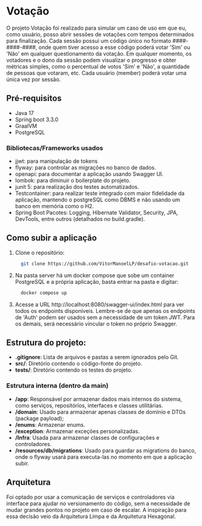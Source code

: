 # Votação 

O projeto Votação foi realizado para simular um caso de uso em que eu, como usuário, posso abrir sessões de votações com tempos determinados para finalização. 
Cada sessão possui um código único no formato ####-####-####, onde quem tiver acesso a esse código poderá votar 'Sim' ou 'Não' em qualquer questionamento da votação.
Em qualquer momento, os votadores e o dono da sessão podem visualizar o progresso e obter métricas simples, como o percentual de votos 'Sim' e 'Não', a quantidade de pessoas que votaram, etc. 
Cada usuário (member) poderá votar uma única vez por sessão.

## Pré-requisitos
- Java 17
- Spring boot 3.3.0
- GraalVM
- PostgreSQL
  
### Bibliotecas/Frameworks usados
- jjwt: para manipulação de tokens
- flyway: para controlar as migrações no banco de dados.
- openapi: para documentar a aplicação usando Swagger UI.
- lombok: para diminuir o boilerplate do projeto.
- junit 5: para realização dos testes automatizados.
- Testcontainer: para realizar teste integrado com maior fidelidade da aplicação, mantendo o postgreSQL como DBMS e não usando um banco em memória como o H2.
- Spring Boot Pacotes: Logging, Hibernate Validator, Security, JPA, DevTools, entre outros (detalhados no build.gradle).

## Como subir a aplicação

1. Clone o repositório:
   ```bash
     git clone https://github.com/VitorManoelLP/desafio-votacao.git
   ```
2. Na pasta server há um docker compose que sobe um container PostgreSQL e a própria aplicação, basta entrar na pasta e digitar:
   ```bash
     docker compose up
   ```
3. Acesse a URL http://localhost:8080/swagger-ui/index.html para ver todos os endpoints disponíveis.
   Lembre-se de que apenas os endpoints de 'Auth' podem ser usados sem a necessidade de um token JWT.
   Para os demais, será necessário vincular o token no próprio Swagger.
   
## Estrutura do projeto:

- **.gitignore**: Lista de arquivos e pastas a serem ignorados pelo Git.
- **src/**: Diretório contendo o código-fonte do projeto.
- **tests/**: Diretório contendo os testes do projeto.

### Estrutura interna (dentro da main)

- **/app**: Responsável por armazenar dados mais internos do sistema, como serviços, repositórios, interfaces e classes utilitárias.
- **/domain**: Usado para armazenar apenas classes de domìnio e DTOs (package payload);
- **/enums**: Armazenar enums.
- **/exception**: Armazenar exceções personalizadas.
- **/Infra**: Usada para armazenar classes de configurações e controladores.
- **/resources/db/migrations**: Usado para guardar as migrations do banco, onde o flyway usará para executa-las no momento em que a aplicação subir.

## Arquitetura

Foi optado por usar a comunicação de serviços e controladores via interface para ajudar no versionamento do código, sem a necessidade de mudar grandes pontos no projeto em caso de escalar. 
A inspiração para essa decisão veio da Arquitetura Limpa e da Arquitetura Hexagonal.

